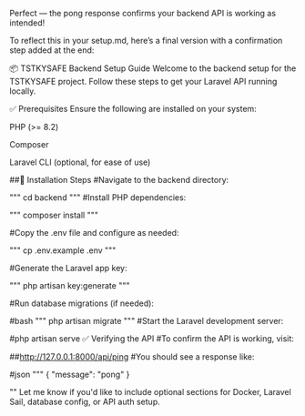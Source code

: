 Perfect — the pong response confirms your backend API is working as intended!

To reflect this in your setup.md, here’s a final version with a confirmation step added at the end:

📦 TSTKYSAFE Backend Setup Guide
Welcome to the backend setup for the TSTKYSAFE project. Follow these steps to get your Laravel API running locally.

✅ Prerequisites
Ensure the following are installed on your system:

PHP (>= 8.2)

Composer

Laravel CLI (optional, for ease of use)

##🔧 Installation Steps
#Navigate to the backend directory:

"""
cd backend
"""
#Install PHP dependencies:

"""
composer install
"""

#Copy the .env file and configure as needed:

"""
cp .env.example .env
"""

#Generate the Laravel app key:

"""
php artisan key:generate
"""

#Run database migrations (if needed):

#bash
""" 
php artisan migrate
"""
#Start the Laravel development server:

#php artisan serve
✅ Verifying the API
#To confirm the API is working, visit:

##http://127.0.0.1:8000/api/ping
#You should see a response like:

#json
"""
{
  "message": "pong"
}

""
Let me know if you'd like to include optional sections for Docker, Laravel Sail, database config, or API auth setup.